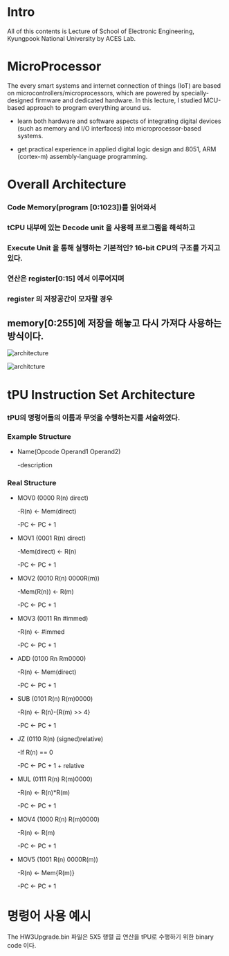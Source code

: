 # Intro
All of this contents is Lecture of School of Electronic Engineering, Kyungpook National University by ACES Lab. 
# MicroProcessor

The every smart systems and internet connection of things (IoT) are based on microcontrollers/microprocessors, which are powered by specially-designed firmware and dedicated hardware. In this lecture, I studied MCU-based approach to program everything around us.  

* learn both hardware and software aspects of integrating digital devices (such as memory and I/O interfaces) into microprocessor-based systems.

* get practical experience in applied digital logic design and 8051, ARM (cortex-m) assembly-language programming.
# Overall Architecture

### Code Memory(program [0:1023])를 읽어와서 
### tCPU 내부에 있는 Decode unit 을 사용해 프로그램을 해석하고 
### Execute Unit 을 통해 실행하는 기본적인? 16-bit CPU의 구조를 가지고 있다. 
### 연산은 register[0:15] 에서 이루어지며 
### register 의 저장공간이 모자랄 경우 
## memory[0:255]에 저장을 해놓고 다시 가져다 사용하는 방식이다. 

![architecture](https://postfiles.pstatic.net/MjAxOTExMDNfMTY1/MDAxNTcyNzY3ODMzNzc0.5Mz3m21dOhMzQAdHE9PVigBKasavHoi3RNSF9SAptXQg.xi4BIU14P3cpNUg2DvfNizFGUybfiY8bCILdPJontwEg.PNG.qotjdrb6/%EC%BA%A1%EC%B2%98.PNG?type=w773)

![architcture](https://postfiles.pstatic.net/MjAxOTExMDNfMjYx/MDAxNTcyNzY3ODMzODI1.DHLghTodL_Pwb5m13iPBA7wZPFCeNH7sPwIrwyZwspsg.gI83x70YjfD-oUnVLMBAco81O6K5N3fgFiGp8bTb23wg.PNG.qotjdrb6/%EC%BA%A1%EC%B2%981.PNG?type=w773)



# tPU Instruction Set Architecture

### tPU의 명령어들의 이름과 무엇을 수행하는지를 서술하였다.

### Example Structure
- Name(Opcode Operand1 Operand2)

   -description  


### Real Structure

* MOV0 (0000 R(n) direct)

  -R(n) <- Mem(direct)
 
  -PC <- PC + 1
 
* MOV1 (0001 R(n) direct)

  -Mem(direct) <- R(n)
 
  -PC <- PC + 1
 
 * MOV2 (0010 R(n) 0000R(m))
 
    -Mem(R(n)) <- R(m)
 
   -PC <- PC + 1
 
 * MOV3 (0011 Rn #immed)
 
    -R(n) <- #immed
 
    -PC <- PC + 1
 
 * ADD (0100 Rn Rm0000)
 
    -R(n) <- Mem(direct)
 
    -PC <- PC + 1
 
 * SUB (0101 R(n) R(m)0000)
 
    -R(n) <- R(n)-{R(m) >> 4}
 
    -PC <- PC + 1
 
 * JZ (0110 R(n) (signed)relative)
 
    -If R(n) == 0
 
    -PC <- PC + 1 + relative
 
 * MUL (0111 R(n) R(m)0000)
 
    -R(n) <- R(n)*R(m)
 
    -PC <- PC + 1
 
 * MOV4 (1000 R(n) R(m)0000)
 
    -R(n) <- R(m)
 
    -PC <- PC + 1
 
 * MOV5 (1001 R(n) 0000R(m))
 
    -R(n) <- Mem{R(m)}
 
    -PC <- PC + 1
    
    
# 명령어 사용 예시

The HW3Upgrade.bin 파일은 5X5 행렬 곱 연산을 tPU로 수행하기 위한 binary code 이다.
